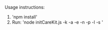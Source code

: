 Usage instructions:

1) 'npm install'
2) Run: 'node initCareKit.js -k <Master-Api-Key> -a <App-Id> -e <Admin-Email> -n <Admin-Name> -p <Password> -l <Path-to-Snippet> -s <Name-of-Snippet-on-CloudMine>'
